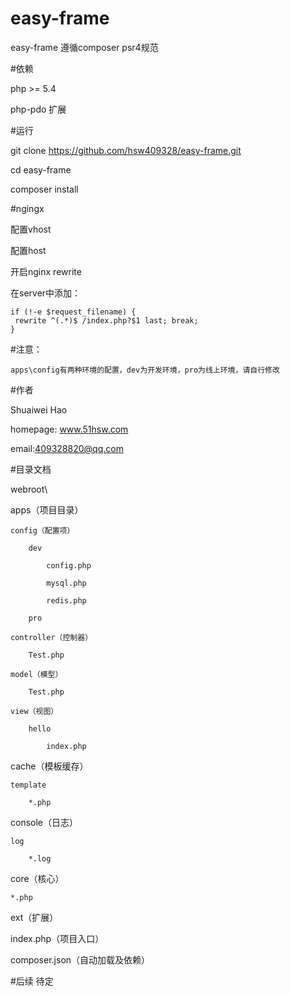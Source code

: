 # easy-frame

easy-frame 遵循composer psr4规范

#依赖

php >= 5.4

php-pdo 扩展
    
#运行

git clone https://github.com/hsw409328/easy-frame.git

cd easy-frame 

composer install
    
#ngingx

配置vhost

配置host

开启nginx rewrite
    

在server中添加：
  
    if (!-e $request_filename) { 
     rewrite ^(.*)$ /index.php?$1 last; break; 
    }

#注意：

    apps\config有两种环境的配置，dev为开发环境，pro为线上环境，请自行修改
    
#作者

Shuaiwei Hao

homepage: www.51hsw.com

email:409328820@qq.com
    
#目录文档

webroot\
   
   apps（项目目录）  
                 
    config（配置项）
    
        dev
        
            config.php
            
            mysql.php
            
            redis.php
            
        pro
        
    controller（控制器）
    
        Test.php
        
    model（模型）
    
        Test.php
        
    view（视图）
    
        hello
        
            index.php
            
   cache（模板缓存）
   
    template
    
        *.php
        
   console（日志）
   
    log
    
        *.log
        
   core（核心）
   
    *.php
    
   ext（扩展）
  
   
   index.php（项目入口）
   
   composer.json（自动加载及依赖）

#后续
待定